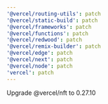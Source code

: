```yaml
---
'@vercel/routing-utils': patch
'@vercel/static-build': patch
'@vercel/frameworks': patch
'@vercel/functions': patch
'@vercel/redwood': patch
'@vercel/remix-builder': patch
'@vercel/edge': patch
'@vercel/next': patch
'@vercel/node': patch
'vercel': patch
---
```


Upgrade @vercel/nft to 0.27.10
